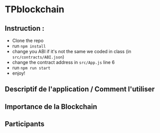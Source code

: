 # TPblockchain

## Instruction :
- Clone the repo
- run `npm install`
- change you ABI if it's not the same we coded in class (in `src/contracts/ABI.json`)
- change the contract address in `src/App.js` line 6
- run `npm run start`
- enjoy!

## Descriptif de l'application / Comment l'utiliser

## Importance de la Blockchain

## Participants